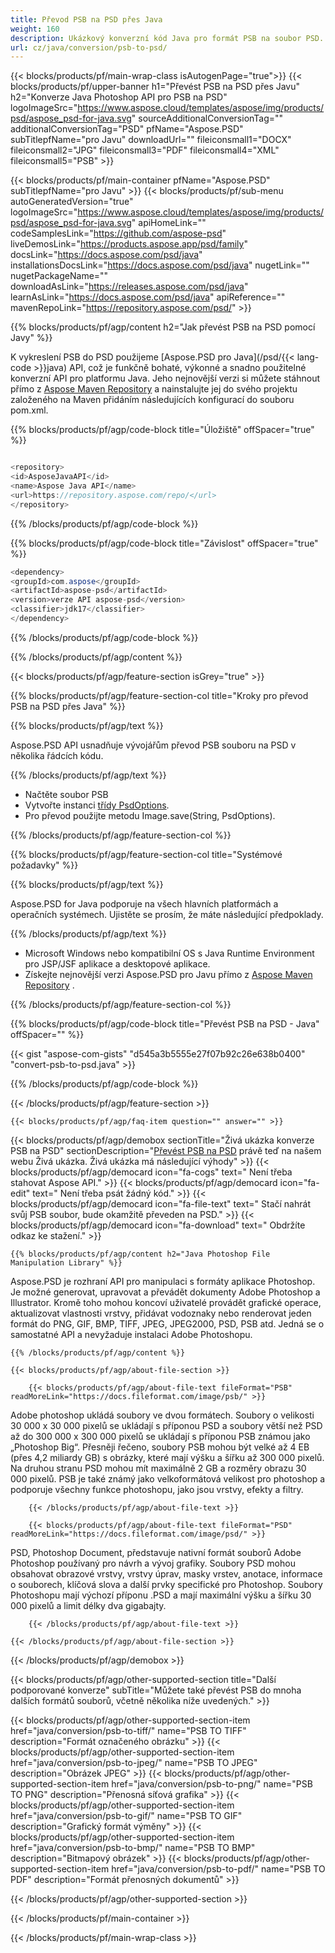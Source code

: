 ```yaml
---
title: Převod PSB na PSD přes Java
weight: 160
description: Ukázkový konverzní kód Java pro formát PSB na soubor PSD. Pomocí tohoto příkladu kódu převeďte PSB na PSD v jakékoli webové nebo desktopové Java aplikaci.
url: cz/java/conversion/psb-to-psd/
---
```


{{< blocks/products/pf/main-wrap-class isAutogenPage="true">}}
{{< blocks/products/pf/upper-banner h1="Převést PSB na PSD přes Javu" h2="Konverze Java Photoshop API pro PSB na PSD" logoImageSrc="https://www.aspose.cloud/templates/aspose/img/products/psd/aspose_psd-for-java.svg" sourceAdditionalConversionTag="" additionalConversionTag="PSD" pfName="Aspose.PSD" subTitlepfName="pro Javu" downloadUrl="" fileiconsmall1="DOCX" fileiconsmall2="JPG" fileiconsmall3="PDF" fileiconsmall4="XML" fileiconsmall5="PSB" >}}

{{< blocks/products/pf/main-container pfName="Aspose.PSD" subTitlepfName="pro Javu" >}}
{{< blocks/products/pf/sub-menu autoGeneratedVersion="true" logoImageSrc="https://www.aspose.cloud/templates/aspose/img/products/psd/aspose_psd-for-java.svg" apiHomeLink="" codeSamplesLink="https://github.com/aspose-psd" liveDemosLink="https://products.aspose.app/psd/family" docsLink="https://docs.aspose.com/psd/java" installationsDocsLink="https://docs.aspose.com/psd/java" nugetLink="" nugetPackageName="" downloadAsLink="https://releases.aspose.com/psd/java" learnAsLink="https://docs.aspose.com/psd/java" apiReference="" mavenRepoLink="https://repository.aspose.com/psd/" >}}

{{% blocks/products/pf/agp/content h2="Jak převést PSB na PSD pomocí Javy" %}}

 K vykreslení PSB do PSD použijeme
 [Aspose.PSD pro Java](/psd/{{< lang-code >}}java)
 API, což je funkčně bohaté, výkonné a snadno použitelné konverzní API pro platformu Java. Jeho nejnovější verzi si můžete stáhnout přímo z
 [Aspose Maven Repository](https://repository.aspose.com/psd/)
 a nainstalujte jej do svého projektu založeného na Maven přidáním následujících konfigurací do souboru pom.xml.

{{% blocks/products/pf/agp/code-block title="Úložiště" offSpacer="true" %}}

```cs

<repository>
<id>AsposeJavaAPI</id>
<name>Aspose Java API</name>
<url>https://repository.aspose.com/repo/</url>
</repository>

```

{{% /blocks/products/pf/agp/code-block %}}

{{% blocks/products/pf/agp/code-block title="Závislost" offSpacer="true" %}}

```cs
<dependency>
<groupId>com.aspose</groupId>
<artifactId>aspose-psd</artifactId>
<version>verze API aspose-psd</version>
<classifier>jdk17</classifier>
</dependency>

```

{{% /blocks/products/pf/agp/code-block %}}

{{% /blocks/products/pf/agp/content %}}

{{< blocks/products/pf/agp/feature-section isGrey="true" >}}

{{% blocks/products/pf/agp/feature-section-col title="Kroky pro převod PSB na PSD přes Java" %}}

{{% blocks/products/pf/agp/text %}}

 Aspose.PSD API usnadňuje vývojářům převod PSB souboru na PSD v několika řádcích kódu.

{{% /blocks/products/pf/agp/text %}}

- Načtěte soubor PSB
- Vytvořte instanci [třídy PsdOptions](https://apireference.aspose.com/psd/java/com.aspose.psd.imageoptions/PsdOptions).
- Pro převod použijte metodu Image.save(String, PsdOptions).

{{% /blocks/products/pf/agp/feature-section-col %}}

{{% blocks/products/pf/agp/feature-section-col title="Systémové požadavky" %}}

{{% blocks/products/pf/agp/text %}}

 Aspose.PSD for Java podporuje na všech hlavních platformách a operačních systémech. Ujistěte se prosím, že máte následující předpoklady.

{{% /blocks/products/pf/agp/text %}}

- Microsoft Windows nebo kompatibilní OS s Java Runtime Environment pro JSP/JSF aplikace a desktopové aplikace.
- Získejte nejnovější verzi Aspose.PSD pro Javu přímo z
 [Aspose Maven Repository](https://repository.aspose.com/psd/) .

{{% /blocks/products/pf/agp/feature-section-col %}}

{{% blocks/products/pf/agp/code-block title="Převést PSB na PSD - Java" offSpacer="" %}}

{{< gist "aspose-com-gists" "d545a3b5555e27f07b92c26e638b0400" "convert-psb-to-psd.java" >}}

{{% /blocks/products/pf/agp/code-block %}}

{{< /blocks/products/pf/agp/feature-section >}}

    {{< blocks/products/pf/agp/faq-item question="" answer="" >}}
 

<!-- aboutfile Starts -->

{{< blocks/products/pf/agp/demobox sectionTitle="Živá ukázka konverze PSB na PSD" sectionDescription="[Převést PSB na PSD](https://products.aspose.app/psd/conversion/psb-to-psd) právě teď na našem webu Živá ukázka. Živá ukázka má následující výhody" >}}
        {{< blocks/products/pf/agp/democard icon="fa-cogs" text=" Není třeba stahovat Aspose API." >}}
        {{< blocks/products/pf/agp/democard icon="fa-edit" text=" Není třeba psát žádný kód." >}}
        {{< blocks/products/pf/agp/democard icon="fa-file-text" text=" Stačí nahrát svůj PSB soubor, bude okamžitě převeden na PSD." >}}
        {{< blocks/products/pf/agp/democard icon="fa-download" text=" Obdržíte odkaz ke stažení." >}}

    {{% blocks/products/pf/agp/content h2="Java Photoshop File Manipulation Library" %}}

 Aspose.PSD je rozhraní API pro manipulaci s formáty aplikace Photoshop. Je možné generovat, upravovat a převádět dokumenty Adobe Photoshop a Illustrator. Kromě toho mohou koncoví uživatelé provádět grafické operace, aktualizovat vlastnosti vrstvy, přidávat vodoznaky nebo renderovat jeden formát do PNG, GIF, BMP, TIFF, JPEG, JPEG2000, PSD, PSB atd. Jedná se o samostatné API a nevyžaduje instalaci Adobe Photoshopu.



    {{% /blocks/products/pf/agp/content %}}

    {{< blocks/products/pf/agp/about-file-section >}}

        {{< blocks/products/pf/agp/about-file-text fileFormat="PSB" readMoreLink="https://docs.fileformat.com/image/psb/" >}}

Adobe photoshop ukládá soubory ve dvou formátech. Soubory o velikosti 30 000 x 30 000 pixelů se ukládají s příponou PSD a soubory větší než PSD až do 300 000 x 300 000 pixelů se ukládají s příponou PSB známou jako „Photoshop Big“. Přesněji řečeno, soubory PSB mohou být velké až 4 EB (přes 4,2 miliardy GB) s obrázky, které mají výšku a šířku až 300 000 pixelů. Na druhou stranu PSD mohou mít maximálně 2 GB a rozměry obrazu 30 000 pixelů. PSB je také známý jako velkoformátová velikost pro photoshop a podporuje všechny funkce photoshopu, jako jsou vrstvy, efekty a filtry.


        {{< /blocks/products/pf/agp/about-file-text >}}

        {{< blocks/products/pf/agp/about-file-text fileFormat="PSD" readMoreLink="https://docs.fileformat.com/image/psd/" >}}

PSD, Photoshop Document, představuje nativní formát souborů Adobe Photoshop používaný pro návrh a vývoj grafiky. Soubory PSD mohou obsahovat obrazové vrstvy, vrstvy úprav, masky vrstev, anotace, informace o souborech, klíčová slova a další prvky specifické pro Photoshop. Soubory Photoshopu mají výchozí příponu .PSD a mají maximální výšku a šířku 30 000 pixelů a limit délky dva gigabajty.


        {{< /blocks/products/pf/agp/about-file-text >}}

    {{< /blocks/products/pf/agp/about-file-section >}}

{{< /blocks/products/pf/agp/demobox >}}

<!-- aboutfile Ends -->

{{< blocks/products/pf/agp/other-supported-section title="Další podporované konverze" subTitle="Můžete také převést PSB do mnoha dalších formátů souborů, včetně několika níže uvedených." >}}

{{< blocks/products/pf/agp/other-supported-section-item href="java/conversion/psb-to-tiff/" name="PSB TO TIFF" description="Formát označeného obrázku" >}}
{{< blocks/products/pf/agp/other-supported-section-item href="java/conversion/psb-to-jpeg/" name="PSB TO JPEG" description="Obrázek JPEG" >}}
{{< blocks/products/pf/agp/other-supported-section-item href="java/conversion/psb-to-png/" name="PSB TO PNG" description="Přenosná síťová grafika" >}}
{{< blocks/products/pf/agp/other-supported-section-item href="java/conversion/psb-to-gif/" name="PSB TO GIF" description="Grafický formát výměny" >}}
{{< blocks/products/pf/agp/other-supported-section-item href="java/conversion/psb-to-bmp/" name="PSB TO BMP" description="Bitmapový obrázek" >}}
{{< blocks/products/pf/agp/other-supported-section-item href="java/conversion/psb-to-pdf/" name="PSB TO PDF" description="Formát přenosných dokumentů" >}}

{{< /blocks/products/pf/agp/other-supported-section >}}

{{< /blocks/products/pf/main-container >}}
    
{{< /blocks/products/pf/main-wrap-class >}}
